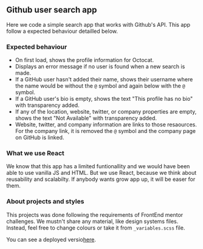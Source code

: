 ## Github user search app

Here we code a simple search app that works with Github's API. This app follow a expected behaviour detailled below. 

### Expected behaviour

- On first load, shows the profile information for Octocat.
- Displays an error message if no user is found when a new search is made.
- If a GitHub user hasn't added their name, shows their username where the name would be without the `@` symbol and again below with the `@` symbol.
- If a GitHub user's bio is empty, shows the text "This profile has no bio" with transparency added.
- If any of the location, website, twitter, or company properties are empty, shows the text "Not Available" with transparency added.
- Website, twitter, and company information are links to those resaources. For the company link, it is removed the `@` symbol and the company page on GitHub is linked.

### What we use React

We know that this app has a limited funtionallity and we would have been able to use vanilla JS and HTML. But we use React, because we think about reusability and scalabilty. If anybody wants grow app up, it will be easer for them.

### About projects and styles

This projects was done following the requirements of FrontEnd mentor challenges. We mustn't share any material, like design systems files. Instead, feel free to change colours or take it from `_variables.scss` file.

You can see a deployed versio[here](https://gh-searchuserapp.netlify.app/).
